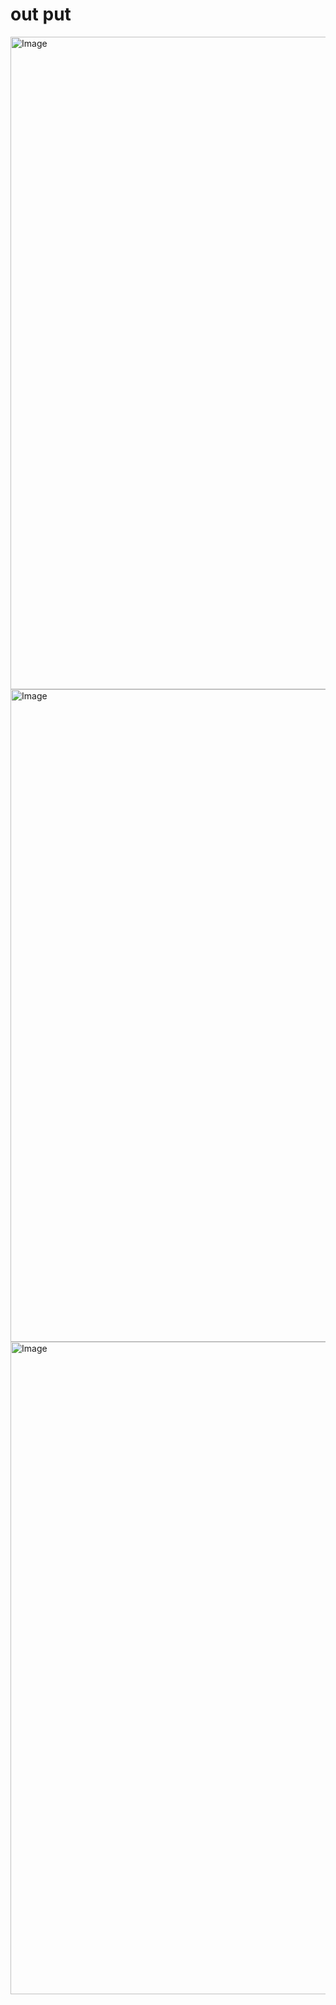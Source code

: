 # out put
<img width="1920" height="1044" alt="Image" src="https://github.com/user-attachments/assets/9015c86a-9104-4a12-9ace-5548d28cba88" />
<img width="1920" height="1044" alt="Image" src="https://github.com/user-attachments/assets/9ddacfbe-018e-47cf-9b0c-444208f7f086" />
<img width="1920" height="1044" alt="Image" src="https://github.com/user-attachments/assets/8b6bdce8-1436-48e6-b5bb-77a3d95bbf34" />
